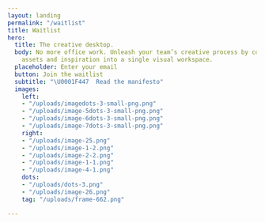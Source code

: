 ```yaml
---
layout: landing
permalink: "/waitlist"
title: Waitlist
hero:
  title: The creative desktop.
  body: No more office work. Unleash your team’s creative process by consolidating
    assets and inspiration into a single visual workspace.
  placeholder: Enter your email
  button: Join the waitlist
  subtitle: "\U0001F447  Read the manifesto"
  images:
    left:
    - "/uploads/imagedots-3-small-png.png"
    - "/uploads/image-5dots-3-small-png.png"
    - "/uploads/image-6dots-3-small-png.png"
    - "/uploads/image-7dots-3-small-png.png"
    right:
    - "/uploads/image-25.png"
    - "/uploads/image-1-2.png"
    - "/uploads/image-2-2.png"
    - "/uploads/image-1-1.png"
    - "/uploads/image-4-1.png"
    dots:
    - "/uploads/dots-3.png"
    - "/uploads/image-26.png"
    tag: "/uploads/frame-662.png"

---
```

